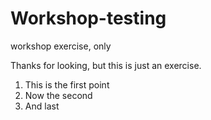 # Workshop-testing
workshop exercise, only

Thanks for looking, but this is just an exercise.
1.  This is the first point
2.  Now the second
3.  And last
